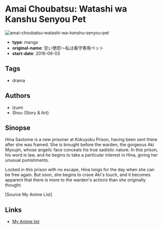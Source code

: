 # Amai Choubatsu: Watashi wa Kanshu Senyou Pet

![amai-choubatsu-watashi-wa-kanshu-senyou-pet](https://cdn.myanimelist.net/images/manga/1/208233.jpg)

-   **type**: manga
-   **original-name**: 甘い懲罰〜私は看守専用ペット
-   **start-date**: 2016-06-03

## Tags

-   drama

## Authors

-   Izumi
-   Shou (Story & Art)

## Sinopse

Hina Saotome is a new prisoner at Kokuyoku Prison, having been sent there after she was framed. She is brought before the warden, the gorgeous Aki Myoujin, whose angelic face conceals his true sadistic nature. In this prison, his word is law, and he begins to take a particular interest in Hina, giving her unusual punishments.

Locked in this prison with no escape, Hina longs for the day when she can be free again. But soon, she begins to crave Aki's touch, and it becomes apparent that there is more to the warden's actions than she originally thought.

[Source My Anime List]

## Links

-   [My Anime list](https://myanimelist.net/manga/112745/Amai_Choubatsu__Watashi_wa_Kanshu_Senyou_Pet)
